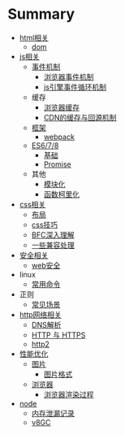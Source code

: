 # Summary

* [html相关](README.md)
  * [dom](dom.md)
* [js相关](chapter1.md)
  * [事件机制](chapter1/shi-jian-ji-zhi.md)
    * [浏览器事件机制](chapter1/liu-lan-qi-shi-jian-ji-zhi.md)
    * [js引擎事件循环机制](chapter1/jsyin-qing-shi-jian-xun-huan-ji-zhi.md)
  * 缓存
    * [浏览器缓存](chapter1/liu-lan-qi-huan-cun.md)
    * [CDN的缓存与回源机制](chapter1/cdnde-huan-cun-yu-hui-yuan-ji-zhi.md)
  * [框架](chapter1/kuang-jia.md)
    * [webpack](chapter1/kuang-jia/webpack.md)
  * [ES6/7/8](chapter1/es678.md)
    * [基础](chapter1/ji-chu.md)
    * [Promise](chapter1/promise.md)
  * 其他
    * [模块化](chapter1/yin-qing-xiang-guan.md)
    * [函数柯里化](chapter1/han-shu-ke-li-hua.md)
* [css相关](cssxiang-guan.md)
  * [布局](cssxiang-guan/bu-ju.md)
  * [css技巧](cssxiang-guan/cssji-qiao.md)
  * [BFC深入理解](cssxiang-guan/bfcshen-ru-li-jie.md)
  * [一些兼容处理](cssxiang-guan/yi-xie-jian-rong-chu-li.md)
* [安全相关](an-quan-xiang-guan.md)
  * [web安全](an-quan-xiang-guan/weban-quan.md)
* linux
  * [常用命令](chang-yong-ming-ling.md)
* 正则
  * [常见场景](chang-jian-chang-jing.md)
* [http网络相关](httpwang-luo-xiang-guan.md)
  * [DNS解析](dnsjie-xi.md)
  * [ HTTP 与 HTTPS ](xiang-xi-jie-xi-http-yu-https-de-qu-bie.md)
  * [http2](http2.md)
* [性能优化](xing-neng-you-hua.md)
  * [图片](xing-neng-you-hua/tu-pian.md)
    * [图片格式](tu-pian-ge-shi.md)
  * [浏览器](xing-neng-you-hua/liu-lan-qi.md)
    * [浏览器渲染过程](xing-neng-you-hua/liu-lan-qi/liu-lan-qi-xuan-ran-guo-cheng.md)
* [node](node.md)
  * [内存泄漏记录](node/nei-cun-xie-lou-ji-lu.md)
  * [v8GC](node/v8gc.md)

